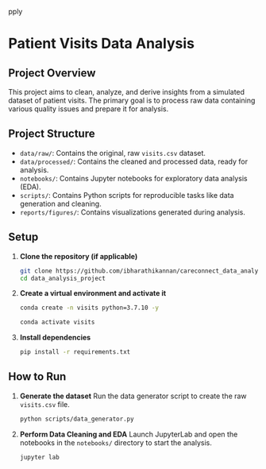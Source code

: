 pply

# Patient Visits Data Analysis

## Project Overview

This project aims to clean, analyze, and derive insights from a simulated dataset of patient visits. The primary goal is to process raw data containing various quality issues and prepare it for analysis.

## Project Structure

- `data/raw/`: Contains the original, raw `visits.csv` dataset.
- `data/processed/`: Contains the cleaned and processed data, ready for analysis.
- `notebooks/`: Contains Jupyter notebooks for exploratory data analysis (EDA).
- `scripts/`: Contains Python scripts for reproducible tasks like data generation and cleaning.
- `reports/figures/`: Contains visualizations generated during analysis.

## Setup

1.  **Clone the repository (if applicable)**

    ```bash
    git clone https://github.com/ibharathikannan/careconnect_data_analysis.git
    cd data_analysis_project
    ```

2.  **Create a virtual environment and activate it**

    ```bash
    conda create -n visits python=3.7.10 -y
    ```

    ```bash
    conda activate visits
    ```

3.  **Install dependencies**
    ```bash
    pip install -r requirements.txt
    ```

## How to Run

1.  **Generate the dataset**
    Run the data generator script to create the raw `visits.csv` file.

    ```bash
    python scripts/data_generator.py
    ```

2.  **Perform Data Cleaning and EDA**
    Launch JupyterLab and open the notebooks in the `notebooks/` directory to start the analysis.
    ```bash
    jupyter lab
    ```
